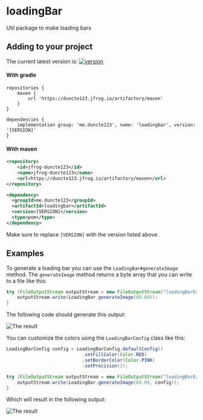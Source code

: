 [version]: https://api.bintray.com/packages/duncte123/maven/loadingbar/images/download.svg
[download]: https://duncte123.jfrog.io/ui/packages/gav:%2F%2Fme.duncte123:loadingbar

# loadingBar

Util package to make loading bars

## Adding to your project
The current latest version is: [ ![version][] ][download]

#### With gradle

```GRADLE
repositories {
    maven {
        url 'https://duncte123.jfrog.io/artifactory/maven'
    }
}

dependencies {
    implementation group: 'me.duncte123', name: 'loadingbar', version: '[VERSION]'
}
```

#### With maven

```XML
<repository>
    <id>jfrog-duncte123</id>
    <name>jfrog-duncte123</name>
    <url>https://duncte123.jfrog.io/artifactory/maven</url>
</repository>

<dependency>
  <groupId>me.duncte123</groupId>
  <artifactId>loadingbar</artifactId>
  <version>[VERSION]</version>
  <type>pom</type>
</dependency>
```

Make sure to replace `[VERSION]` with the version listed above.

## Examples

To generate a loading bar you can use the `LoadingBar#generateImage` method.
The `generateImage` method returns a byte array that you can write to a file like this:
```java
try (FileOutputStream outputStream = new FileOutputStream("loadingBarExample.png")) {
    outputStream.write(LoadingBar.generateImage(69.69));
}
```

The following code should generate this output:

![The result](https://raw.githubusercontent.com/duncte123/loadingBar/master/loadingBarExample.png)

You can customize the colors using the `LoadingBarConfig` class like this:

```java
LoadingBarConfig config = LoadingBarConfig.defaultConfig()
                            .setFillColor(Color.RED)
                            .setBorderColor(Color.PINK)
                            .setPrecision(3);

try (FileOutputStream outputStream = new FileOutputStream("loadingBarExample-color.png")) {
    outputStream.write(LoadingBar.generateImage(69.69, config));
}
```

Which will result in the following output:

![The result](https://raw.githubusercontent.com/duncte123/loadingBar/master/loadingBarExample-color.png)
